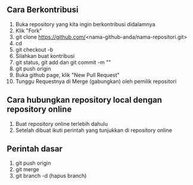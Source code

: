 ## Cara Berkontribusi 
1. Buka repository yang kita ingin berkontribusi didalamnya
2. Klik "Fork"
3. git clone https://github.com/<nama-github-anda/nama-repositori.git>
4. cd <nama-repositori>
5. git checkout -b <nama-branch-baru>
6. Silahkan buat kontribusi 
7. git status, git add dan git commit -m "<pesan>"
8. git push origin <nama-branc-baru>
9. Buka github page, klik "New Pull Request"
10. Tunggu Requestnya di Merge (gabungkan) oleh pemilik repositori

## Cara hubungkan repository local dengan repository online
1. Buat repository online terlebih dahulu
2. Setelah dibuat ikuti perintah yang tunjukkan di repository online

## Perintah dasar
1. git push origin <nama-branch>
2. git merge <nama-branch> 
3. git branch -d <nama-branch> (hapus branch)
